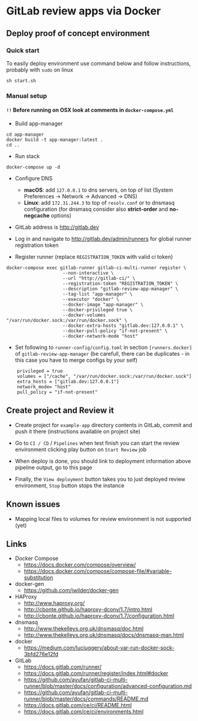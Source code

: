 # GitLab review apps via Docker


## Deploy proof of concept environment

### Quick start
To easily deploy environment use command below and follow instructions, probably with `sudo` on linux
```
sh start.sh
```


### Manual setup

#### `!!` Before running on OSX look at comments in `docker-compose.yml`

- Build app-manager
```
cd app-manager
docker build -t app-manager:latest .
cd ..
```

- Run stack
```
docker-compose up -d
```

- Configure DNS
    - **macOS**: add `127.0.0.1` to dns servers, on top of list  (System Preferences -> Network -> Advanced -> DNS)
    - **Linux**: add `172.31.244.3` to top of `resolv.conf` or to dnsmasq configuration (for dnsmasq consider also **strict-order** and **no-negcache** options)

- GitLab address is http://gitlab.dev

- Log in and navigate to http://gitlab.dev/admin/runners for global runner registration token

- Register runner (replace `REGISTRATION_TOKEN` with valid ci token)
```
docker-compose exec gitlab-runner gitlab-ci-multi-runner register \
                     --non-interactive \
                     --url "http://gitlab-ci/" \
                     --registration-token "REGISTRATION_TOKEN" \
                     --description "gitlab-review-app-manager" \
                     --tag-list "app-manager" \
                     --executor "docker" \
                     --docker-image "app-manager" \
                     --docker-privileged true \
                     --docker-volumes "/var/run/docker.sock:/var/run/docker.sock" \
                     --docker-extra-hosts "gitlab.dev:127.0.0.1" \
                     --docker-pull-policy "if-not-present" \
                     --docker-network-mode "host"
```

- Set following to `runner-config/config.toml` in section `[runners.docker]` of `gitlab-review-app-manager` (be carefull, there can be duplicates - in this case you have to merge configs by your self)
```
    privileged = true
    volumes = ["/cache", "/var/run/docker.sock:/var/run/docker.sock"]
    extra_hosts = ["gitlab.dev:127.0.0.1"]
    network_mode= "host"
    pull_policy = "if-not-present"
```


## Create project and Review it

- Create project for `example-app` directory contents in GitLab, commit and push it there (instructions available on project site)

- Go to `CI / CD` / `Pipelines` when test finish you can start the review environment clicking play button on `Start Review` job

- When deploy is done, you should link to deployment information above pipeline output, go to this page

- Finally, the `View deployment` button takes you to just deployed review environment, `Stop` button stops the instance


## Known issues

- Mapping local files to volumes for review environment is not supported (yet)


## Links

- Docker Compose
    - https://docs.docker.com/compose/overview/
    - https://docs.docker.com/compose/compose-file/#variable-substitution
- docker-gen
    - https://github.com/jwilder/docker-gen
- HAProxy
    - http://www.haproxy.org/
    - http://cbonte.github.io/haproxy-dconv/1.7/intro.html
    - http://cbonte.github.io/haproxy-dconv/1.7/configuration.html
- dnsmasq
    - http://www.thekelleys.org.uk/dnsmasq/doc.html
    - http://www.thekelleys.org.uk/dnsmasq/docs/dnsmasq-man.html
- docker
    - https://medium.com/lucjuggery/about-var-run-docker-sock-3bfd276e12fd
- GitLab
    - https://docs.gitlab.com/runner/
    - https://docs.gitlab.com/runner/register/index.html#docker
    - https://github.com/ayufan/gitlab-ci-multi-runner/blob/master/docs/configuration/advanced-configuration.md
    - https://github.com/ayufan/gitlab-ci-multi-runner/blob/master/docs/commands/README.md
    - https://docs.gitlab.com/ce/ci/README.html
    - https://docs.gitlab.com/ce/ci/environments.html
